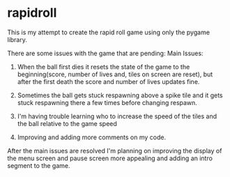 # rapidroll

This is my attempt to create the rapid roll game using only the pygame library.

There are some issues with the game that are pending:
Main Issues:
  1. When the ball first dies it resets the state of the game to the beginning(score, number of lives and, tiles on screen are reset), but after the first      death the score and number of lives updates fine.

  2. Sometimes the ball gets stuck respawning above a spike tile and it gets stuck respawning there a few times before changing respawn.

  3. I'm having trouble learning who to increase the speed of the tiles and the ball relative to the game speed

  4. Improving and adding more comments on my code.


After the main issues are resolved I'm planning on improving the display of the menu screen and pause screen more appealing and adding an intro segment to the game.


